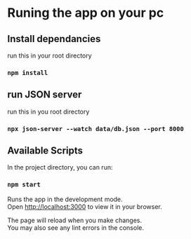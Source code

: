 # Runing the app on your pc

## Install dependancies
run this in your root directory
### `npm install`

## run JSON server
run this in you root directory 
### `npx json-server --watch data/db.json --port 8000`

## Available Scripts

In the project directory, you can run:

### `npm start`


Runs the app in the development mode.\
Open [http://localhost:3000](http://localhost:3000) to view it in your browser.

The page will reload when you make changes.\
You may also see any lint errors in the console.





